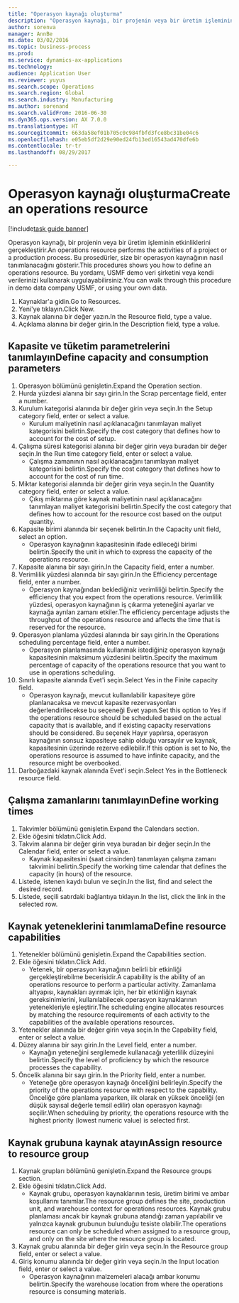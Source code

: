 ```yaml
--- 
title: "Operasyon kaynağı oluşturma"
description: "Operasyon kaynağı, bir projenin veya bir üretim işleminin etkinliklerini gerçekleştirir."
author: sorenva
manager: AnnBe
ms.date: 03/02/2016
ms.topic: business-process
ms.prod: 
ms.service: dynamics-ax-applications
ms.technology: 
audience: Application User
ms.reviewer: yuyus
ms.search.scope: Operations
ms.search.region: Global
ms.search.industry: Manufacturing
ms.author: sorenand
ms.search.validFrom: 2016-06-30
ms.dyn365.ops.version: AX 7.0.0
ms.translationtype: HT
ms.sourcegitcommit: 663da58ef01b705c0c984fbfd3fce8bc31be04c6
ms.openlocfilehash: e05eb5df2d29e90ed24fb13ed16543ad470dfe6b
ms.contentlocale: tr-tr
ms.lasthandoff: 08/29/2017

---
```

# <a name="create-an-operations-resource"></a><span data-ttu-id="a586d-103">Operasyon kaynağı oluşturma</span><span class="sxs-lookup"><span data-stu-id="a586d-103">Create an operations resource</span></span>

[!include[task guide banner](../../includes/task-guide-banner.md)]

<span data-ttu-id="a586d-104">Operasyon kaynağı, bir projenin veya bir üretim işleminin etkinliklerini gerçekleştirir.</span><span class="sxs-lookup"><span data-stu-id="a586d-104">An operations resource performs the activities of a project or a production process.</span></span> <span data-ttu-id="a586d-105">Bu prosedürler, size bir operasyon kaynağının nasıl tanımlanacağını gösterir.</span><span class="sxs-lookup"><span data-stu-id="a586d-105">This procedures shows you how to define an operations resource.</span></span> <span data-ttu-id="a586d-106">Bu yordamı, USMF demo veri şirketini veya kendi verilerinizi kullanarak uygulayabilirsiniz.</span><span class="sxs-lookup"><span data-stu-id="a586d-106">You can walk through this procedure in demo data company USMF, or using your own data.</span></span>

1. <span data-ttu-id="a586d-107">Kaynaklar'a gidin.</span><span class="sxs-lookup"><span data-stu-id="a586d-107">Go to Resources.</span></span>
2. <span data-ttu-id="a586d-108">Yeni'ye tıklayın.</span><span class="sxs-lookup"><span data-stu-id="a586d-108">Click New.</span></span>
3. <span data-ttu-id="a586d-109">Kaynak alanına bir değer yazın.</span><span class="sxs-lookup"><span data-stu-id="a586d-109">In the Resource field, type a value.</span></span>
4. <span data-ttu-id="a586d-110">Açıklama alanına bir değer girin.</span><span class="sxs-lookup"><span data-stu-id="a586d-110">In the Description field, type a value.</span></span>

## <a name="define-capacity-and-consumption-parameters"></a><span data-ttu-id="a586d-111">Kapasite ve tüketim parametrelerini tanımlayın</span><span class="sxs-lookup"><span data-stu-id="a586d-111">Define capacity and consumption parameters</span></span>
1. <span data-ttu-id="a586d-112">Operasyon bölümünü genişletin.</span><span class="sxs-lookup"><span data-stu-id="a586d-112">Expand the Operation section.</span></span>
2. <span data-ttu-id="a586d-113">Hurda yüzdesi alanına bir sayı girin.</span><span class="sxs-lookup"><span data-stu-id="a586d-113">In the Scrap percentage field, enter a number.</span></span>
3. <span data-ttu-id="a586d-114">Kurulum kategorisi alanında bir değer girin veya seçin.</span><span class="sxs-lookup"><span data-stu-id="a586d-114">In the Setup category field, enter or select a value.</span></span>
    * <span data-ttu-id="a586d-115">Kurulum maliyetinin nasıl açıklanacağını tanımlayan maliyet kategorisini belirtin.</span><span class="sxs-lookup"><span data-stu-id="a586d-115">Specify the cost category that defines how to account for the cost of setup.</span></span>  
4. <span data-ttu-id="a586d-116">Çalışma süresi kategorisi alanına bir değer girin veya buradan bir değer seçin.</span><span class="sxs-lookup"><span data-stu-id="a586d-116">In the Run time category field, enter or select a value.</span></span>
    * <span data-ttu-id="a586d-117">Çalışma zamanının nasıl açıklanacağını tanımlayan maliyet kategorisini belirtin.</span><span class="sxs-lookup"><span data-stu-id="a586d-117">Specify the cost category that defines how to account for the cost of run time.</span></span>  
5. <span data-ttu-id="a586d-118">Miktar kategorisi alanında bir değer girin veya seçin.</span><span class="sxs-lookup"><span data-stu-id="a586d-118">In the Quantity category field, enter or select a value.</span></span>
    * <span data-ttu-id="a586d-119">Çıkış miktarına göre kaynak maliyetinin nasıl açıklanacağını tanımlayan maliyet kategorisini belirtin.</span><span class="sxs-lookup"><span data-stu-id="a586d-119">Specify the cost category that defines how to account for the resource cost based on the output quantity.</span></span>  
6. <span data-ttu-id="a586d-120">Kapasite birimi alanında bir seçenek belirtin.</span><span class="sxs-lookup"><span data-stu-id="a586d-120">In the Capacity unit field, select an option.</span></span>
    * <span data-ttu-id="a586d-121">Operasyon kaynağının kapasitesinin ifade edileceği birimi belirtin.</span><span class="sxs-lookup"><span data-stu-id="a586d-121">Specify the unit in which to express the capacity of the operations resource.</span></span>  
7. <span data-ttu-id="a586d-122">Kapasite alanına bir sayı girin.</span><span class="sxs-lookup"><span data-stu-id="a586d-122">In the Capacity field, enter a number.</span></span>
8. <span data-ttu-id="a586d-123">Verimlilik yüzdesi alanında bir sayı girin.</span><span class="sxs-lookup"><span data-stu-id="a586d-123">In the Efficiency percentage field, enter a number.</span></span>
    * <span data-ttu-id="a586d-124">Operasyon kaynağından beklediğiniz verimliliği belirtin.</span><span class="sxs-lookup"><span data-stu-id="a586d-124">Specify the efficiency that you expect from the operations resource.</span></span> <span data-ttu-id="a586d-125">Verimlilik yüzdesi, operasyon kaynağının iş çıkarma yeteneğini ayarlar ve kaynağa ayrılan zamanı etkiler.</span><span class="sxs-lookup"><span data-stu-id="a586d-125">The efficiency percentage adjusts the throughput of the operations resource and affects the time that is reserved for the resource.</span></span>  
9. <span data-ttu-id="a586d-126">Operasyon planlama yüzdesi alanında bir sayı girin.</span><span class="sxs-lookup"><span data-stu-id="a586d-126">In the Operations scheduling percentage field, enter a number.</span></span>
    * <span data-ttu-id="a586d-127">Operasyon planlamasında kullanmak istediğiniz operasyon kaynağı kapasitesinin maksimum yüzdesini belirtin.</span><span class="sxs-lookup"><span data-stu-id="a586d-127">Specify the maximum percentage of capacity of the operations resource that you want to use in operations scheduling.</span></span>  
10. <span data-ttu-id="a586d-128">Sınırlı kapasite alanında Evet'i seçin.</span><span class="sxs-lookup"><span data-stu-id="a586d-128">Select Yes in the Finite capacity field.</span></span>
    * <span data-ttu-id="a586d-129">Operasyon kaynağı, mevcut kullanılabilir kapasiteye göre planlanacaksa ve mevcut kapasite rezervasyonları değerlendirilecekse bu seçeneği Evet yapın.</span><span class="sxs-lookup"><span data-stu-id="a586d-129">Set this option to Yes if the operations resource should be scheduled based on the actual capacity that is available, and if existing capacity reservations should be considered.</span></span> <span data-ttu-id="a586d-130">Bu seçenek Hayır yapılırsa, operasyon kaynağının sonsuz kapasiteye sahip olduğu varsayılır ve kaynak, kapasitesinin üzerinde rezerve edilebilir.</span><span class="sxs-lookup"><span data-stu-id="a586d-130">If this option is set to No, the operations resource is assumed to have infinite capacity, and the resource might be overbooked.</span></span>  
11. <span data-ttu-id="a586d-131">Darboğazdaki kaynak alanında Evet'i seçin.</span><span class="sxs-lookup"><span data-stu-id="a586d-131">Select Yes in the Bottleneck resource field.</span></span>

## <a name="define-working-times"></a><span data-ttu-id="a586d-132">Çalışma zamanlarını tanımlayın</span><span class="sxs-lookup"><span data-stu-id="a586d-132">Define working times</span></span>
1. <span data-ttu-id="a586d-133">Takvimler bölümünü genişletin.</span><span class="sxs-lookup"><span data-stu-id="a586d-133">Expand the Calendars section.</span></span>
2. <span data-ttu-id="a586d-134">Ekle öğesini tıklatın.</span><span class="sxs-lookup"><span data-stu-id="a586d-134">Click Add.</span></span>
3. <span data-ttu-id="a586d-135">Takvim alanına bir değer girin veya buradan bir değer seçin.</span><span class="sxs-lookup"><span data-stu-id="a586d-135">In the Calendar field, enter or select a value.</span></span>
    * <span data-ttu-id="a586d-136">Kaynak kapasitesini (saat cinsinden) tanımlayan çalışma zamanı takvimini belirtin.</span><span class="sxs-lookup"><span data-stu-id="a586d-136">Specify the working time calendar that defines the capacity (in hours) of the resource.</span></span>  
4. <span data-ttu-id="a586d-137">Listede, istenen kaydı bulun ve seçin.</span><span class="sxs-lookup"><span data-stu-id="a586d-137">In the list, find and select the desired record.</span></span>
5. <span data-ttu-id="a586d-138">Listede, seçili satırdaki bağlantıya tıklayın.</span><span class="sxs-lookup"><span data-stu-id="a586d-138">In the list, click the link in the selected row.</span></span>

## <a name="define-resource-capabilities"></a><span data-ttu-id="a586d-139">Kaynak yeteneklerini tanımlama</span><span class="sxs-lookup"><span data-stu-id="a586d-139">Define resource capabilities</span></span>
1. <span data-ttu-id="a586d-140">Yetenekler bölümünü genişletin.</span><span class="sxs-lookup"><span data-stu-id="a586d-140">Expand the Capabilities section.</span></span>
2. <span data-ttu-id="a586d-141">Ekle öğesini tıklatın.</span><span class="sxs-lookup"><span data-stu-id="a586d-141">Click Add.</span></span>
    * <span data-ttu-id="a586d-142">Yetenek, bir operasyon kaynağının belirli bir etkinliği gerçekleştirebilme becerisidir.</span><span class="sxs-lookup"><span data-stu-id="a586d-142">A capability is the ability of an operations resource to perform a particular activity.</span></span> <span data-ttu-id="a586d-143">Zamanlama altyapısı, kaynakları ayırmak için, her bir etkinliğin kaynak gereksinimlerini, kullanılabilecek operasyon kaynaklarının yetenekleriyle eşleştirir.</span><span class="sxs-lookup"><span data-stu-id="a586d-143">The scheduling engine allocates resources by matching the resource requirements of each activity to the capabilities of the available operations resources.</span></span>  
3. <span data-ttu-id="a586d-144">Yetenekler alanında bir değer girin veya seçin.</span><span class="sxs-lookup"><span data-stu-id="a586d-144">In the Capability field, enter or select a value.</span></span>
4. <span data-ttu-id="a586d-145">Düzey alanına bir sayı girin.</span><span class="sxs-lookup"><span data-stu-id="a586d-145">In the Level field, enter a number.</span></span>
    * <span data-ttu-id="a586d-146">Kaynağın yeteneğini sergilemede kullanacağı yeterlilik düzeyini belirtin.</span><span class="sxs-lookup"><span data-stu-id="a586d-146">Specify the level of proficiency by which the resource processes the capability.</span></span>  
5. <span data-ttu-id="a586d-147">Öncelik alanına bir sayı girin.</span><span class="sxs-lookup"><span data-stu-id="a586d-147">In the Priority field, enter a number.</span></span>
    * <span data-ttu-id="a586d-148">Yeteneğe göre operasyon kaynağı önceliğini belirleyin.</span><span class="sxs-lookup"><span data-stu-id="a586d-148">Specify the priority of the operations resource with respect to the capability.</span></span> <span data-ttu-id="a586d-149">Önceliğe göre planlama yaparken, ilk olarak en yüksek önceliği (en düşük sayısal değerle temsil edilir) olan operasyon kaynağı seçilir.</span><span class="sxs-lookup"><span data-stu-id="a586d-149">When scheduling by priority, the operations resource with the highest priority (lowest numeric value) is selected first.</span></span>  

## <a name="assign-resource-to-resource-group"></a><span data-ttu-id="a586d-150">Kaynak grubuna kaynak atayın</span><span class="sxs-lookup"><span data-stu-id="a586d-150">Assign resource to resource group</span></span>
1. <span data-ttu-id="a586d-151">Kaynak grupları bölümünü genişletin.</span><span class="sxs-lookup"><span data-stu-id="a586d-151">Expand the Resource groups section.</span></span>
2. <span data-ttu-id="a586d-152">Ekle öğesini tıklatın.</span><span class="sxs-lookup"><span data-stu-id="a586d-152">Click Add.</span></span>
    * <span data-ttu-id="a586d-153">Kaynak grubu, operasyon kaynaklarının tesis, üretim birimi ve ambar koşullarını tanımlar.</span><span class="sxs-lookup"><span data-stu-id="a586d-153">The resource group defines the site, production unit, and warehouse context for operations resources.</span></span> <span data-ttu-id="a586d-154">Kaynak grubu planlaması ancak bir kaynak grubuna atandığı zaman yapılabilir ve yalnızca kaynak grubunun bulunduğu tesiste olabilir.</span><span class="sxs-lookup"><span data-stu-id="a586d-154">The operations resource can only be scheduled when assigned to a resource group, and only on the site where the resource group is located.</span></span>  
3. <span data-ttu-id="a586d-155">Kaynak grubu alanında bir değer girin veya seçin.</span><span class="sxs-lookup"><span data-stu-id="a586d-155">In the Resource group field, enter or select a value.</span></span>
4. <span data-ttu-id="a586d-156">Giriş konumu alanında bir değer girin veya seçin.</span><span class="sxs-lookup"><span data-stu-id="a586d-156">In the Input location field, enter or select a value.</span></span>
    * <span data-ttu-id="a586d-157">Operasyon kaynağının malzemeleri alacağı ambar konumu belirtin.</span><span class="sxs-lookup"><span data-stu-id="a586d-157">Specify the warehouse location from where the operations resource is consuming materials.</span></span>  


